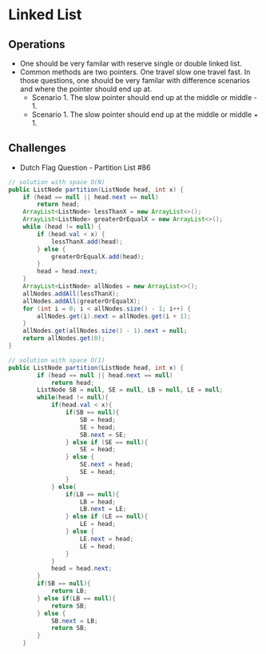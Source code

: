 # Linked List

## Operations
* One should be very familar with reserve single or double linked list.
* Common methods are two pointers. One travel slow one travel fast. In those questions, one should be very familar with difference scenarios and where the pointer should end up at.
    * Scenario 1. The slow pointer should end up at the middle or middle - 1.
    * Scenario 1. The slow pointer should end up at the middle or middle + 1.

## Challenges
* Dutch Flag Question -  Partition List #86
```java
// solution with space O(N)
public ListNode partition(ListNode head, int x) {
    if (head == null || head.next == null)
        return head;
    ArrayList<ListNode> lessThanX = new ArrayList<>();
    ArrayList<ListNode> greaterOrEqualX = new ArrayList<>();
    while (head != null) {
        if (head.val < x) {
            lessThanX.add(head);
        } else {
            greaterOrEqualX.add(head);
        }
        head = head.next;
    }
    ArrayList<ListNode> allNodes = new ArrayList<>();
    allNodes.addAll(lessThanX);
    allNodes.addAll(greaterOrEqualX);
    for (int i = 0; i < allNodes.size() - 1; i++) {
        allNodes.get(i).next = allNodes.get(i + 1);
    }
    allNodes.get(allNodes.size() - 1).next = null;
    return allNodes.get(0);
}
```

```java
// solution with space O(1)
public ListNode partition(ListNode head, int x) {
        if (head == null || head.next == null)
            return head;
        ListNode SB = null, SE = null, LB = null, LE = null;
        while(head != null){
            if(head.val < x){
                if(SB == null){
                    SB = head;
                    SE = head;
                    SB.next = SE;
                } else if (SE == null){
                    SE = head;
                } else {
                    SE.next = head;
                    SE = head;
                }
            } else{
                if(LB == null){
                    LB = head;
                    LB.next = LE;
                } else if (LE == null){
                    LE = head;
                } else {
                    LE.next = head;
                    LE = head;
                }
            }
            head = head.next;
        }
        if(SB == null){
            return LB;
        } else if(LB == null){
            return SB;
        } else {
            SB.next = LB;
            return SB;
        }
    }
```